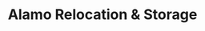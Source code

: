 ---
title: "Alamo Relocation & Storage"
url: /san-antonio/alamo-relocation-und-storage/
shop: Mieten
---